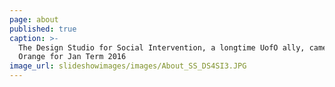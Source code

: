 ```yaml
---
page: about
published: true
caption: >-
  The Design Studio for Social Intervention, a longtime UofO ally, came to
  Orange for Jan Term 2016
image_url: slideshowimages/images/About_SS_DS4SI3.JPG
---
```

